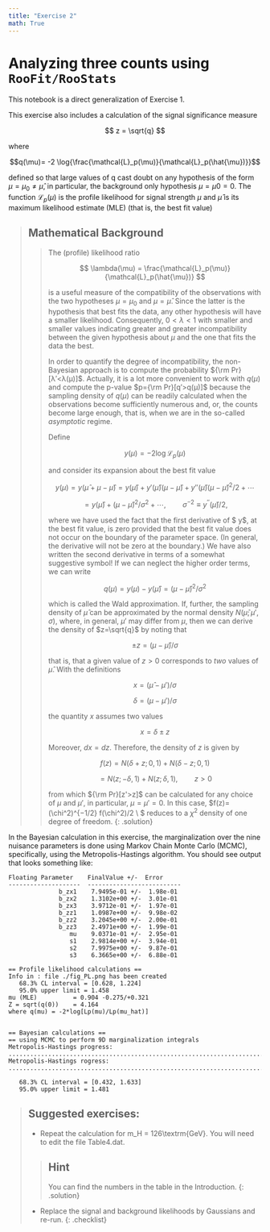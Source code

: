 ```yaml
---
title: "Exercise 2"
math: True
--- 
```

# Analyzing three counts using `RooFit/RooStats`

This notebook is a direct generalization of Exercise 1.

This exercise also includes a calculation of the signal significance measure

$$ z = \sqrt{q} $$

where 

$$q(\mu)= -2 \log{\frac{\mathcal{L}_p(\mu)}{\mathcal{L}_p(\hat{\mu})}}$$


defined so that large values of q cast doubt on any hypothesis of the form $μ=μ_0 \not =  \hat{\mu}$, in particular, the background only hypothesis $μ=μ0=0$. The function $\mathcal{L}_p(\mu)$ is the profile likelihood for signal strength $μ$ and $\hat{μ}$ is its maximum likelihood estimate (MLE) (that is, the best fit value)


> ## Mathematical Background 
>> The (profile) likelihood ratio
>>
>> $$ \lambda(\mu) = \frac{\mathcal{L}_p(\mu)}{\mathcal{L}_p(\hat{\mu})} $$
>>  
>>is a useful measure of the compatibility of the observations with the two hypotheses $μ=\mu_0$ and $μ=\hat{\mu}$. Since the latter is the hypothesis that best fits the data, any other hypothesis will have a smaller likelihood. Consequently, $0<λ<1$ with smaller and smaller values indicating greater and greater incompatibility between the given hypothesis about $μ$ and the one that fits the data the best.
>>
>> In order to quantify the degree of incompatibility, the non-Bayesian approach is to compute the probability ${\rm Pr}[λ′<λ(μ)]$. Actually, it is a lot more convenient to work with $q(μ)$ and compute the p-value $p={\rm Pr}[q′>q(μ)]$ because the sampling density of $q(μ)$ can be readily calculated when the observations become sufficiently numerous and, or, the counts become large enough, that is, when we are in the so-called *asymptotic* regime.
>>
>> Define
>>
>> $$ y(\mu) = -2 \log{\mathcal{L}_p(\mu)}$$
>>
>> and consider its expansion about the best fit value
>> 
>> $$ y(\mu)  = y(\hat{\mu} + \mu - \hat{\mu}) = y(\hat{\mu}) +y'(\hat{\mu}) (\mu - \hat{\mu}) + y'' (\hat{\mu})(\mu - \hat{\mu})^2 / 2 + \cdots $$
>> 
>> $$= y(\hat{\mu}) + (\mu - \hat{\mu})^2 / \sigma^2 + \cdots, \quad\quad\sigma^{-2} \equiv y^{''}(\hat{\mu})/2,$$
>>
>> where we have used the fact that the first derivative of $ y$, at the best fit value, is zero provided that the best fit value does not occur on the boundary of the parameter space. (In general, the derivative will not be zero at the boundary.) We have also written the second derivative in terms of a somewhat suggestive symbol! If we can neglect the higher order terms, we can write
>>
>> $$q(\mu) = y(\mu) - y(\hat{\mu}) = (\mu - \hat{\mu})^2 / \sigma^2$$
>>
>>which is called the Wald approximation. If, further, the sampling density of $\hat{\mu}$ can be approximated by the normal density $N(\hat{\mu};\mu',\sigma)$, where, in general, $\mu'$ may differ from $\mu$, then we can derive the density of $z=\sqrt{q}$ by noting that
>>
>> $$\pm z = (\mu - \hat{\mu})/\sigma$$
>>
>>that is, that a given value of $z>0$ corresponds to *two* values of $\hat{\mu}$. With the definitions
>>
>> $$ x= (\hat\mu - \mu')/\sigma$$
>>
>>$$ \delta= (\mu - \mu')/\sigma$$
>>
>> the quantity $x$ assumes two values
>>
>> $$ x = \delta \pm z$$
>>
>> Moreover, $dx = dz$. Therefore, the density of $z$ is given by
>>
>> $$f(z)  =  N(\delta + z; 0, 1) + N(\delta - z; 0, 1)$$
>>
>> $$=  N(z; -\delta, 1) + N(z; \delta, 1),  \quad\quad z > 0 $$
>>
>> from which ${\rm Pr}[z'>z]$ can be calculated for any choice of $\mu$ and $\mu'$, in particular, $\mu=\mu'=0$. In this case, $f(z)=(\chi^2)^{−1/2} f(\chi^2)/2 \ $ reduces to a $\chi^2$ density of one degree of freedom.
{: .solution}

In the Bayesian calculation in this exercise, the marginalization over the nine nuisance parameters is done using Markov Chain Monte Carlo (MCMC), specifically, using the Metropolis-Hastings algorithm. You should see output that looks something like:

 ```
 Floating Parameter    FinalValue +/-  Error   
 --------------------  --------------------------
               b_zx1    7.9495e-01 +/-  1.98e-01
               b_zx2    1.3102e+00 +/-  3.01e-01
               b_zx3    3.9712e-01 +/-  1.97e-01
               b_zz1    1.0987e+00 +/-  9.98e-02
               b_zz2    3.2045e+00 +/-  2.00e-01
               b_zz3    2.4971e+00 +/-  1.99e-01
                  mu    9.0371e-01 +/-  2.95e-01
                  s1    2.9814e+00 +/-  3.94e-01
                  s2    7.9975e+00 +/-  9.87e-01
                  s3    6.3665e+00 +/-  6.88e-01
 
 == Profile likelihood calculations ==
 Info in : file ./fig_PL.png has been created
    68.3% CL interval = [0.628, 1.224]
    95.0% upper limit = 1.458
 mu (MLE)          = 0.904 -0.275/+0.321
 Z = sqrt(q(0))    = 4.164
 where q(mu) = -2*log[Lp(mu)/Lp(mu_hat)]
 
 
 == Bayesian calculations ==
 == using MCMC to perform 9D marginalization integrals
 Metropolis-Hastings progress: ...................................................................................................
 Metropolis-Hastings rogress: ...................................................................................................
 
    68.3% CL interval = [0.432, 1.633]
    95.0% upper limit = 1.481
 ```

> ## Suggested exercises:
> - Repeat the calculation for m_H = 126\textrm{GeV}. You will need to edit the file Table4.dat. 
> 
>> ## Hint
>> You can find the numbers in the table in the Introduction.
>{: .solution}
> - Replace the signal and background likelihoods by Gaussians and re-run.
{: .checklist}

